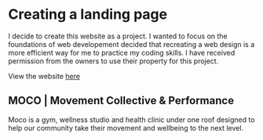 # Creating a landing page
I decide to create this website as a project. I wanted to focus on the foundations of web developement decided that recreating a web design is a more efficient way for me to practice my coding skills. I have received permission from the owners to use their property for this project.

View the website [here](https://moco-website.netlify.app) 

## MOCO | Movement Collective & Performance
Moco is a gym, wellness studio and health clinic under one roof designed to help our community take their movement and wellbeing to the next level.

